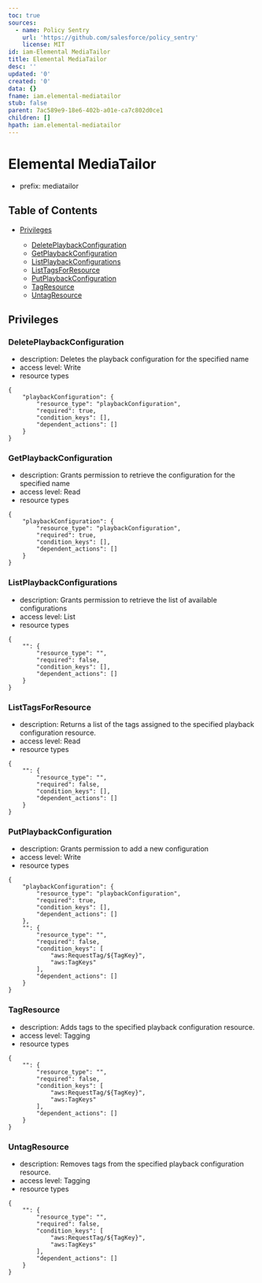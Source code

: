 ```yaml
---
toc: true
sources:
  - name: Policy Sentry
    url: 'https://github.com/salesforce/policy_sentry'
    license: MIT
id: iam-Elemental MediaTailor
title: Elemental MediaTailor
desc: ''
updated: '0'
created: '0'
data: {}
fname: iam.elemental-mediatailor
stub: false
parent: 7ac589e9-18e6-402b-a01e-ca7c802d0ce1
children: []
hpath: iam.elemental-mediatailor
---
```

# Elemental MediaTailor

- prefix: mediatailor

## Table of Contents

- [Privileges](#privileges)

  - [DeletePlaybackConfiguration](#deleteplaybackconfiguration)
  - [GetPlaybackConfiguration](#getplaybackconfiguration)
  - [ListPlaybackConfigurations](#listplaybackconfigurations)
  - [ListTagsForResource](#listtagsforresource)
  - [PutPlaybackConfiguration](#putplaybackconfiguration)
  - [TagResource](#tagresource)
  - [UntagResource](#untagresource)

## Privileges

### DeletePlaybackConfiguration

- description: Deletes the playback configuration for the specified name
- access level: Write
- resource types

```
{
    "playbackConfiguration": {
        "resource_type": "playbackConfiguration",
        "required": true,
        "condition_keys": [],
        "dependent_actions": []
    }
}
```

### GetPlaybackConfiguration

- description: Grants permission to retrieve the configuration for the specified name
- access level: Read
- resource types

```
{
    "playbackConfiguration": {
        "resource_type": "playbackConfiguration",
        "required": true,
        "condition_keys": [],
        "dependent_actions": []
    }
}
```

### ListPlaybackConfigurations

- description: Grants permission to retrieve the list of available configurations
- access level: List
- resource types

```
{
    "": {
        "resource_type": "",
        "required": false,
        "condition_keys": [],
        "dependent_actions": []
    }
}
```

### ListTagsForResource

- description: Returns a list of the tags assigned to the specified playback configuration resource.
- access level: Read
- resource types

```
{
    "": {
        "resource_type": "",
        "required": false,
        "condition_keys": [],
        "dependent_actions": []
    }
}
```

### PutPlaybackConfiguration

- description: Grants permission to add a new configuration
- access level: Write
- resource types

```
{
    "playbackConfiguration": {
        "resource_type": "playbackConfiguration",
        "required": true,
        "condition_keys": [],
        "dependent_actions": []
    },
    "": {
        "resource_type": "",
        "required": false,
        "condition_keys": [
            "aws:RequestTag/${TagKey}",
            "aws:TagKeys"
        ],
        "dependent_actions": []
    }
}
```

### TagResource

- description: Adds tags to the specified playback configuration resource.
- access level: Tagging
- resource types

```
{
    "": {
        "resource_type": "",
        "required": false,
        "condition_keys": [
            "aws:RequestTag/${TagKey}",
            "aws:TagKeys"
        ],
        "dependent_actions": []
    }
}
```

### UntagResource

- description: Removes tags from the specified playback configuration resource.
- access level: Tagging
- resource types

```
{
    "": {
        "resource_type": "",
        "required": false,
        "condition_keys": [
            "aws:RequestTag/${TagKey}",
            "aws:TagKeys"
        ],
        "dependent_actions": []
    }
}
```
